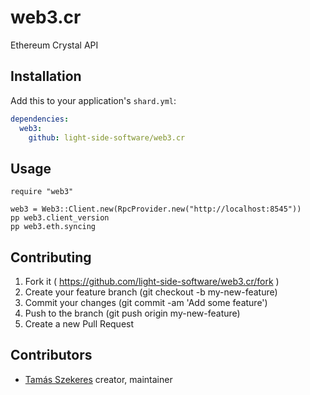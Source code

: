 # web3.cr

Ethereum Crystal API

## Installation

Add this to your application's `shard.yml`:

```yaml
dependencies:
  web3:
    github: light-side-software/web3.cr
```

## Usage

```crystal
require "web3"

web3 = Web3::Client.new(RpcProvider.new("http://localhost:8545"))
pp web3.client_version
pp web3.eth.syncing
```

## Contributing

1. Fork it ( https://github.com/light-side-software/web3.cr/fork )
2. Create your feature branch (git checkout -b my-new-feature)
3. Commit your changes (git commit -am 'Add some feature')
4. Push to the branch (git push origin my-new-feature)
5. Create a new Pull Request

## Contributors

- [Tamás Szekeres](https://github.com/TamasSzekeres) creator, maintainer
